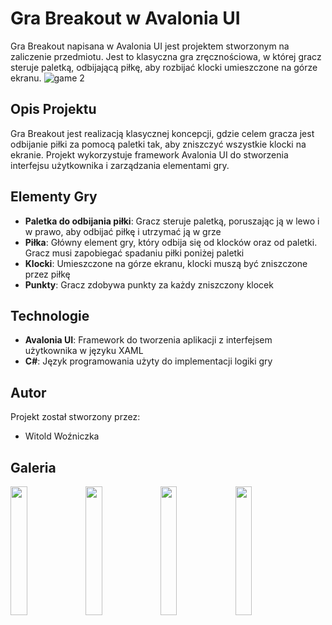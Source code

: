 # Gra Breakout w Avalonia UI

Gra Breakout napisana w Avalonia UI jest projektem stworzonym na zaliczenie przedmiotu. Jest to klasyczna gra zręcznościowa, w której gracz steruje paletką, odbijającą piłkę, aby rozbijać klocki umieszczone na górze ekranu.
![game 2](https://github.com/ErGrejt/Game/assets/127218828/76d2a74a-d3f5-49c1-b43f-eda0debcfd8e)

## Opis Projektu

Gra Breakout jest realizacją klasycznej koncepcji, gdzie celem gracza jest odbijanie piłki za pomocą paletki tak, aby zniszczyć wszystkie klocki na ekranie. Projekt wykorzystuje framework Avalonia UI do stworzenia interfejsu użytkownika i zarządzania elementami gry.

## Elementy Gry

- **Paletka do odbijania piłki**: Gracz steruje paletką, poruszając ją w lewo i w prawo, aby odbijać piłkę i utrzymać ją w grze
- **Piłka**: Główny element gry, który odbija się od klocków oraz od paletki. Gracz musi zapobiegać spadaniu piłki poniżej paletki
- **Klocki**: Umieszczone na górze ekranu, klocki muszą być zniszczone przez piłkę
- **Punkty**: Gracz zdobywa punkty za każdy zniszczony klocek

## Technologie

- **Avalonia UI**: Framework do tworzenia aplikacji z interfejsem użytkownika w języku XAML
- **C#**: Język programowania użyty do implementacji logiki gry

## Autor
Projekt został stworzony przez: 
- Witold Woźniczka

## Galeria
<img src="https://github.com/ErGrejt/Game/assets/127218828/aa7d2bca-a4bb-4f3f-af27-5f1502f9d6cc" width="23%"></img> <img src="https://github.com/ErGrejt/Game/assets/127218828/aed21a2d-323e-4482-baa4-f348145db910" width="23%"></img> <img src="https://github.com/ErGrejt/Game/assets/127218828/f380e656-c951-4681-847b-b0a1d06a825f" width="23%"></img> <img src="https://github.com/ErGrejt/Game/assets/127218828/40d5a072-d53c-4b3f-8466-0c62bea31075" width="23%"></img> 
